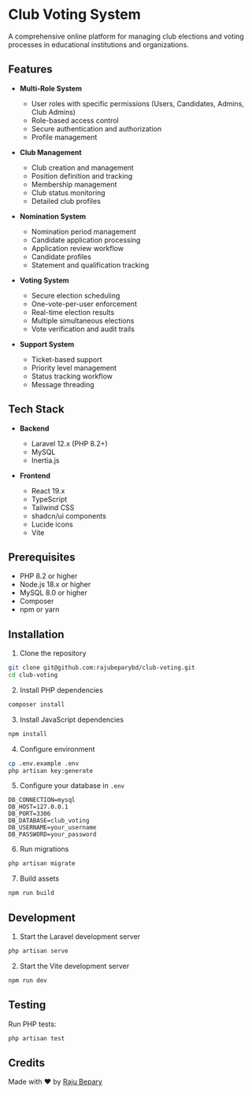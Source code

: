 # Club Voting System

A comprehensive online platform for managing club elections and voting processes in educational institutions and organizations.

## Features

- **Multi-Role System**

    - User roles with specific permissions (Users, Candidates, Admins, Club Admins)
    - Role-based access control
    - Secure authentication and authorization
    - Profile management

- **Club Management**

    - Club creation and management
    - Position definition and tracking
    - Membership management
    - Club status monitoring
    - Detailed club profiles

- **Nomination System**

    - Nomination period management
    - Candidate application processing
    - Application review workflow
    - Candidate profiles
    - Statement and qualification tracking

- **Voting System**

    - Secure election scheduling
    - One-vote-per-user enforcement
    - Real-time election results
    - Multiple simultaneous elections
    - Vote verification and audit trails

- **Support System**
    - Ticket-based support
    - Priority level management
    - Status tracking workflow
    - Message threading

## Tech Stack

- **Backend**

    - Laravel 12.x (PHP 8.2+)
    - MySQL
    - Inertia.js

- **Frontend**
    - React 19.x
    - TypeScript
    - Tailwind CSS
    - shadcn/ui components
    - Lucide icons
    - Vite

## Prerequisites

- PHP 8.2 or higher
- Node.js 18.x or higher
- MySQL 8.0 or higher
- Composer
- npm or yarn

## Installation

1. Clone the repository

```bash
git clone git@github.com:rajubeparybd/club-voting.git
cd club-voting
```

2. Install PHP dependencies

```bash
composer install
```

3. Install JavaScript dependencies

```bash
npm install
```

4. Configure environment

```bash
cp .env.example .env
php artisan key:generate
```

5. Configure your database in `.env`

```
DB_CONNECTION=mysql
DB_HOST=127.0.0.1
DB_PORT=3306
DB_DATABASE=club_voting
DB_USERNAME=your_username
DB_PASSWORD=your_password
```

6. Run migrations

```bash
php artisan migrate
```

7. Build assets

```bash
npm run build
```

## Development

1. Start the Laravel development server

```bash
php artisan serve
```

2. Start the Vite development server

```bash
npm run dev
```

## Testing

Run PHP tests:

```bash
php artisan test
```

## Credits

Made with ❤️ by [Raju Bepary](https://github.com/rajubeparybd)
